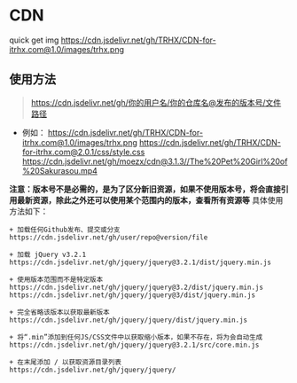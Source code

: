 # CDN
quick get img
https://cdn.jsdelivr.net/gh/TRHX/CDN-for-itrhx.com@1.0/images/trhx.png

## 使用方法

> https://cdn.jsdelivr.net/gh/你的用户名/你的仓库名@发布的版本号/文件路径

- 例如：
  https://cdn.jsdelivr.net/gh/TRHX/CDN-for-itrhx.com@1.0/images/trhx.png
  https://cdn.jsdelivr.net/gh/TRHX/CDN-for-itrhx.com@2.0.1/css/style.css
  https://cdn.jsdelivr.net/gh/moezx/cdn@3.1.3//The%20Pet%20Girl%20of%20Sakurasou.mp4

 __注意：版本号不是必需的，是为了区分新旧资源，如果不使用版本号，将会直接引用最新资源，除此之外还可以使用某个范围内的版本，查看所有资源等__ 具体使用方法如下：

    + 加载任何Github发布、提交或分支
    https://cdn.jsdelivr.net/gh/user/repo@version/file

    + 加载 jQuery v3.2.1
    https://cdn.jsdelivr.net/gh/jquery/jquery@3.2.1/dist/jquery.min.js

    + 使用版本范围而不是特定版本
    https://cdn.jsdelivr.net/gh/jquery/jquery@3.2/dist/jquery.min.js
    https://cdn.jsdelivr.net/gh/jquery/jquery@3/dist/jquery.min.js

    + 完全省略该版本以获取最新版本
    https://cdn.jsdelivr.net/gh/jquery/jquery/dist/jquery.min.js

    + 将“.min”添加到任何JS/CSS文件中以获取缩小版本，如果不存在，将为会自动生成
    https://cdn.jsdelivr.net/gh/jquery/jquery@3.2.1/src/core.min.js

    + 在末尾添加 / 以获取资源目录列表
    https://cdn.jsdelivr.net/gh/jquery/jquery/
